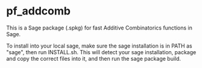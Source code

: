 # pf\_addcomb

This is a Sage package (.spkg) for fast Additive Combinatorics functions in Sage.

To install into your local sage, make sure the sage installation is in PATH as "sage", then run INSTALL.sh. This will detect your sage installation, package and copy the correct files into it, and then run the sage package build.
